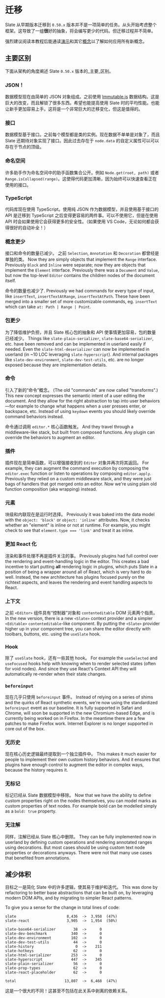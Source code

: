 # 迁移

Slate 从早期版本迁移到 `0.50.x` 版本并不是一项简单的任务。从头开始考虑整个框架。这导致了一组**很**好的抽象，将会编写更少的代码。但迁移过程并不简单。

强烈建议阅读本教程后能通读[演示](../walkthroughs/01-installing-slate.md)和其它[概念](01-interfaces.md)以了解如何应用所有新概念。

## 主要区别

下面从架构的角度阐述 Slate `0.50.x` 版本的_主要_区别。

### JSON！

数据模型现在由简单的 JSON 对象组成。之前使用 [Immutable.js](https://immutable-js.github.io/immutable-js/) 数据结构。这是巨大的改变，而且解锁了很多东西。希望也能提高使用 Slate 时的平均性能。也能让新手更加容易上手。这将是一个非常巨大的迁移变化，但这是值得的。

### 接口

数据模型基于接口。之前每个模型都是类的实例。现在数据不单单是对象了，而且 Slate 还期待对象实现了接口。因此过去存在于 `node.data` 的自定义属性可以可以存在于节点的顶级。

### 命名空间

许多助手作为命名空间中的助手函数集合公开。例如 `Node.get(root, path)` 或者 `Range.isCollapsed(range)`。这使得代码更加清晰，因为始终可以快速查看正在使用的接口。

### TypeScript

代码库现在使用 TypeScript。使用纯 JSON 作为数据模型，并且使用基于接口的 API 是迁移到 TypeScript 之后变得更容易的两件事。可以不使用它，但是在使用 API 时会如果使用它会获得更多的安全性。（如果使用 VS Code，无论如何都会获得很好的自动补全！）

### 概念更少

接口和命令的数量已减少。 之前 `Selection`, `Annotation` 和 `Decoration` 都曾经是单独的类。 Now they are simply objects that implement the `Range` interface. Previously `Block` and `Inline` were separate; now they are objects that implement the `Element` interface. Previously there was a `Document` and `Value`, but now the top-level `Editor` contains the children nodes of the document itself.

命令的数量也减少了. Previously we had commands for every type of input, like `insertText`, `insertTextAtRange`, `insertTextAtPath`. These have been merged into a smaller set of more customizable commands, eg. `insertText` which can take `at: Path | Range | Point`.

### 包更少

为了降低维护负担，并且 Slate 核心包的抽象和 API 使事情更加容易，包的数量已经减少。 Things like `slate-plain-serializer`, `slate-base64-serializer`, etc. have been removed and can be implemented in userland easily if needed. Even the `slate-html-deserializer` can now be implemented in userland \(in ~10 LOC leveraging `slate-hyperscript`\). And internal packages like `slate-dev-environment`, `slate-dev-test-utils`, etc. are no longer exposed because they are implementation details.

### 命令

引入了新的“命令”概念。 \(The old "commands" are now called "transforms".\) This new concept expresses the semantic intent of a user editing the document. And they allow for the right abstraction to tap into user behaviors—for example to change what happens when a user presses enter, or backspace, etc. Instead of using `keydown` events you should likely override command behaviors instead.

命令通过调用 `editor.*` 核心函数触发。 And they travel through a middleware-like stack, but built from composed functions. Any plugin can override the behaviors to augment an editor.

### 插件

插件现在是简单函数，可以增强接收到的 `Editor` 对象并再次将其返回。 For example, they can augment the command execution by composing the `editor.exec` function or listen to operations by composing `editor.apply`. Previously they relied on a custom middleware stack, and they were just bags of handlers that got merged onto an editor. Now we're using plain old function composition \(aka wrapping\) instead.

### 元素

块级和内联现在是运行时选择。 Previously it was baked into the data model with the `object: 'block'` or `object: 'inline'` attributes. Now, it checks whether an "element" is inline or not at runtime. For example, you might check to see that `element.type === 'link'` and treat it as inline.

### 更加 React 化

渲染和事件处理不再是插件关注的事。 Previously plugins had full control over the rendering and event-handling logic in the editor. This creates a bad incentive to start putting **all** rendering logic in plugins, which puts Slate in a position of being a wrapper around all of React, which is very hard to do well. Instead, the new architecture has plugins focused purely on the richtext aspects, and leaves the rendering and event handling aspects to React.

### 上下文

之前 `<Editor>` 组件具有“控制器”对象和 `contenteditable` DOM 元素两个指责。 In the new version, there is a new `<Slate>` context provider and a simpler `<Editable>` `contenteditable`-like component. By putting the `<Slate>` provider higher up in your component tree, you can share the editor directly with toolbars, buttons, etc. using the `useSlate` hook.

### Hook

除了 `useSlate` hook，还有一些其他 hook。 For example the `useSelected` and `useFocused` hooks help with knowing when to render selected states \(often for void nodes\). And since they use React's Context API they will automatically re-render when their state changes.

### `beforeinput`

现在几乎只使用 `beforeinput` 事件。 Instead of relying on a series of shims and the quirks of React synthetic events, we're now using the standardized `beforeinput` event as our baseline. It is fully supported in Safari and Chrome, will soon be supported in the new Chromium-based Edge, and is currently being worked on in Firefox. In the meantime there are a few patches to make Firefox work. Internet Explorer is no longer supported in core out of the box.

### 无历史

现在核心历史逻辑最终提取到一个独立插件中。 This makes it much easier for people to implement their own custom history behaviors. And it ensures that plugins have enough control to augment the editor in complex ways, because the history requires it.

### 无标记

标记已经从 Slate 数据模型中移除。 Now that we have the ability to define custom properties right on the nodes themselves, you can model marks as custom properties of text nodes. For example bold can be modelled simply as a `bold: true` property.

### 无注解

同样，注解已经从 Slate 核心中删除。 They can be fully implemented now in userland by defining custom operations and rendering annotated ranges using decorations. But most cases should be using custom text node properties or decorations anyways. There were not that many use cases that benefited from annotations.

## 减少体积

目标之一是简化 Slate 中的许多逻辑，使其易于维护和迭代。 This was done by refactoring to better base abstractions that can be built on, by leveraging modern DOM APIs, and by migrating to simpler React patterns.

To give you a sense for the change in total lines of code:

```text
slate                       8,436  ->  3,958  (47%)
slate-react                 3,905  ->  1,954  (50%)

slate-base64-serializer        38  ->      0
slate-dev-benchmark           340  ->      0
slate-dev-environment         102  ->      0
slate-dev-test-utils           44  ->      0
slate-history                   0  ->    211
slate-hotkeys                  62  ->      0
slate-html-serializer         253  ->      0
slate-hyperscript             447  ->    345
slate-plain-serializer         56  ->      0
slate-prop-types               62  ->      0
slate-react-placeholder        62  ->      0

total                      13,807  ->  6,468  (47%)
```

这是一个很大的不同！这甚至不包括在此关系中剥离的依赖关系。
